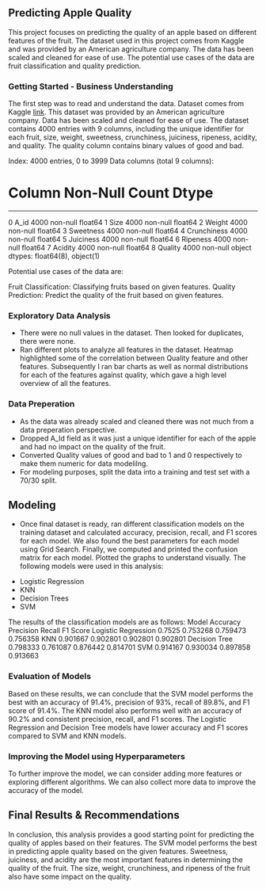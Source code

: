 ## Predicting Apple Quality
This project focuses on predicting the quality of an apple based on different features of the fruit. The dataset used in this project comes from Kaggle and was provided by an American agriculture company. The data has been scaled and cleaned for ease of use. The potential use cases of the data are fruit classification and quality prediction.

### Getting Started - Business Understanding
The first step was to read and understand the data. Dataset comes from Kaggle [link](https://www.kaggle.com/datasets/nelgiriyewithana/apple-quality/data). This dataset was provided by an American agriculture company. Data has been scaled and cleaned for ease of use. The dataset contains 4000 entries with 9 columns, including the unique identifier for each fruit, size, weight, sweetness, crunchiness, juiciness, ripeness, acidity, and quality. The quality column contains binary values of good and bad.

Index: 4000 entries, 0 to 3999
Data columns (total 9 columns):
 #   Column       Non-Null Count  Dtype  
---  ------       --------------  -----  
 0   A_id         4000 non-null   float64
 1   Size         4000 non-null   float64
 2   Weight       4000 non-null   float64
 3   Sweetness    4000 non-null   float64
 4   Crunchiness  4000 non-null   float64
 5   Juiciness    4000 non-null   float64
 6   Ripeness     4000 non-null   float64
 7   Acidity      4000 non-null   float64
 8   Quality      4000 non-null   object 
dtypes: float64(8), object(1)

Potential use cases of the data are:

Fruit Classification: Classifying fruits based on given features.
Quality Prediction: Predict the quality of the fruit based on given features.


### Exploratory Data Analysis

- There were no null values in the dataset. Then looked for duplicates, there were none.
- Ran different plots to analyze all features in the dataset. Heatmap highlighted some of the correlation between Quality feature and other features. Subsequently I ran bar charts as well as normal distributions for each of the features against quality, which gave a high level overview of all the features.

### Data Preperation
- As the data was already scaled and cleaned there was not much from a data preperation perspective.
- Dropped A_Id field as it was just a unique identifier for each of the apple and had no impact on the quality of the fruit.
- Converted Quality values of good and bad to 1 and 0 respectively to make them numeric for data modelilng.
- For modeling purposes, split the data into a training and test set with a 70/30 split.

## Modeling
- Once final dataset is ready, ran different classification models on the training dataset and calculated accuracy, precision, recall, and F1 scores for each model. We also found the best parameters for each model using Grid Search. Finally, we computed and printed the confusion matrix for each model. Plotted the graphs to understand visually.
The following models were used in this analysis:
* Logistic Regression
* KNN
* Decision Trees
* SVM

The results of the classification models are as follows:
Model	Accuracy	Precision	Recall	F1 Score
Logistic Regression	0.7525	0.753268	0.759473	0.756358
KNN	0.901667	0.902801	0.902801	0.902801
Decision Tree	0.798333	0.761087	0.876442	0.814701
SVM	0.914167	0.930034	0.897858	0.913663

### Evaluation of Models
Based on these results, we can conclude that the SVM model performs the best with an accuracy of 91.4%, precision of 93%, recall of 89.8%, and F1 score of 91.4%. The KNN model also performs well with an accuracy of 90.2% and consistent precision, recall, and F1 scores. The Logistic Regression and Decision Tree models have lower accuracy and F1 scores compared to SVM and KNN models.

### Improving the Model using Hyperparameters
To further improve the model, we can consider adding more features or exploring different algorithms. We can also collect more data to improve the accuracy of the model.

## Final Results & Recommendations
In conclusion, this analysis provides a good starting point for predicting the quality of apples based on their features. The SVM model performs the best in predicting apple quality based on the given features. Sweetness, juiciness, and acidity are the most important features in determining the quality of the fruit. The size, weight, crunchiness, and ripeness of the fruit also have some impact on the quality.